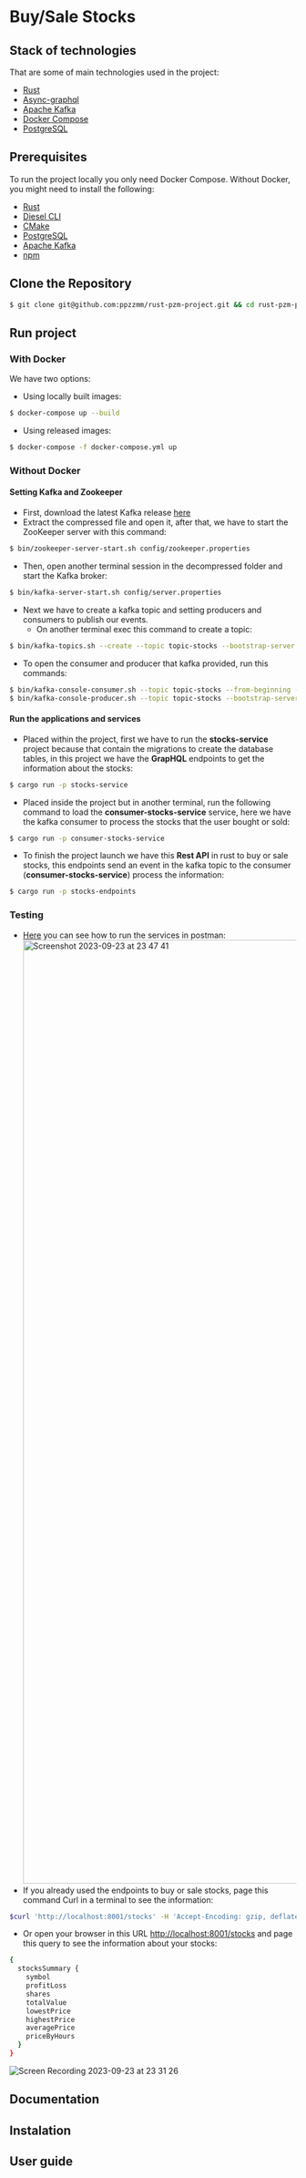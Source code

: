 # Buy/Sale Stocks
## Stack of technologies
That are some of main technologies used in the project:
- [Rust](https://www.rust-lang.org/)
- [Async-graphql](https://async-graphql.github.io/async-graphql/en/index.html)
- [Apache Kafka](https://kafka.apache.org/)
- [Docker Compose](https://docs.docker.com/compose/)
- [PostgreSQL](https://www.postgresql.org/)
## Prerequisites
To run the project locally you only need Docker Compose. Without Docker, you might need to install the following:
- [Rust](https://www.rust-lang.org/tools/install)
- [Diesel CLI](https://diesel.rs/guides/getting-started.html)
- [CMake](https://cmake.org/install/) 
- [PostgreSQL](https://www.postgresql.org/download/)
- [Apache Kafka](https://kafka.apache.org/quickstart)
- [npm](https://docs.npmjs.com/getting-started)
## Clone the Repository 
```bash
$ git clone git@github.com:ppzzmm/rust-pzm-project.git && cd rust-pzm-project
```
## Run project
### With Docker
We have two options:
- Using locally built images:
```bash
$ docker-compose up --build
```
- Using released images:
```bash
$ docker-compose -f docker-compose.yml up
```
### Without Docker
#### Setting Kafka and Zookeeper
- First, download the latest Kafka release [here](https://www.apache.org/dyn/closer.cgi?path=/kafka/3.2.1/kafka_2.13-3.2.1.tgz)
- Extract the compressed file and open it, after that, we have to start the ZooKeeper server with this command:
```bash
$ bin/zookeeper-server-start.sh config/zookeeper.properties
```
- Then, open another terminal session in the decompressed folder and start the Kafka broker:
```bash
$ bin/kafka-server-start.sh config/server.properties
```
- Next we have to create a kafka topic and setting producers and consumers to publish our events.
  - On another terminal exec this command to create a topic:
```bash
$ bin/kafka-topics.sh --create --topic topic-stocks --bootstrap-server localhost:9092
```
- To open the consumer and producer that kafka provided, run this commands:
```bash
$ bin/kafka-console-consumer.sh --topic topic-stocks --from-beginning --bootstrap-server localhost:9092
$ bin/kafka-console-producer.sh --topic topic-stocks --bootstrap-server localhost:9092
```
#### Run the applications and services
- Placed within the project, first we have to run the **stocks-service** project because that contain the migrations to create the database tables, in this project we have the **GrapHQL** endpoints to get the information about the stocks:
```bash
$ cargo run -p stocks-service
```
- Placed inside the project but in another terminal, run the following command to load the **consumer-stocks-service** service, here we have the kafka consumer to process the stocks that the user bought or sold:
```bash
$ cargo run -p consumer-stocks-service
```
- To finish the project launch we have this **Rest API** in rust to buy or sale stocks, this endpoints send an event in the kafka topic to the consumer (**consumer-stocks-service**) process the information:
```bash
$ cargo run -p stocks-endpoints 
```
### Testing
- [Here](https://documenter.getpostman.com/view/2220937/2s9YJW55ye#4a2e2bf0-07ee-4066-84a8-db120f3dfb96) you can see how to run the services in postman:
  <img width="1657" alt="Screenshot 2023-09-23 at 23 47 41" src="https://github.com/ppzzmm/rust-pzm-project/assets/29339482/a9b7ab8e-031e-4c8f-9fe3-9c27e7c0b78f">
- If you already used the endpoints to buy or sale stocks, page this command Curl in a terminal to see the information:
```bash
$curl 'http://localhost:8001/stocks' -H 'Accept-Encoding: gzip, deflate, br' -H 'Content-Type: application/json' -H 'Accept: application/json' -H 'Connection: keep-alive' -H 'DNT: 1' -H 'Origin: http://localhost:8001' --data-binary '{"query":"{\n  stocksSummary {\n    symbol\n    profitLoss\n    shares\n    totalValue\n    lowestPrice\n    highestPrice\n    averagePrice\n    priceByHours\n  }\n}"}' --compressed
```
- Or open your browser in this URL [http://localhost:8001/stocks](http://localhost:8001/stocks) and page this query to see the information about your stocks:
```bash
{
  stocksSummary {
    symbol
    profitLoss
    shares
    totalValue
    lowestPrice
    highestPrice
    averagePrice
    priceByHours
  }
}
```

![Screen Recording 2023-09-23 at 23 31 26](https://github.com/ppzzmm/rust-pzm-project/assets/29339482/5fa898b7-4e43-44be-a68f-44c9c0c7a754)

## Documentation

## Instalation

## User guide

##

